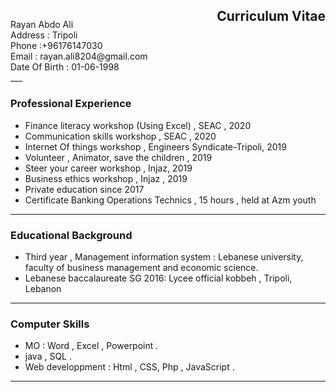 ## **<span color="blue" style="float:right"> Curriculum Vitae <br></span>**
<br>
Rayan Abdo Ali <br>
Address : Tripoli <br>
Phone :+96176147030 <br>
Email : rayan.ali8204@gmail.com <br>
Date Of Birth : 01-06-1998 <br>
___

### **Professional Experience**  <br>
- Finance literacy workshop (Using Excel) , SEAC , 2020
- Communication skills workshop , SEAC , 2020
- Internet Of things workshop , Engineers Syndicate-Tripoli, 2019
- Volunteer , Animator, save the children , 2019 
- Steer your career workshop , Injaz, 2019
-  Business ethics workshop , Injaz , 2019
- Private education since 2017
- Certificate Banking Operations Technics , 15 hours , held at Azm youth

___
### **Educational Background**  <br>
- Third year , Management information system :
    Lebanese university, faculty of business management and economic science.
- Lebanese baccalaureate SG 2016: 
    Lycee official kobbeh , Tripoli, Lebanon

___
 ### **Computer Skills**  <br> 
 -  MO : Word , Excel , Powerpoint .
 -  java , SQL .
 -  Web developpment : Html , CSS, Php , JavaScript .
  
  ___
  


